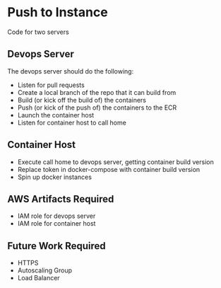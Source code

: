 # Push to Instance

Code for two servers

## Devops Server

The devops server should do the following:

* Listen for pull requests
* Create a local branch of the repo that it can build from
* Build (or kick off the build of) the containers
* Push (or kick of the push of) the containers to the ECR
* Launch the container host
* Listen for container host to call home

## Container Host

* Execute call home to devops server, getting container build version
* Replace token in docker-compose with container build version
* Spin up docker instances

## AWS Artifacts Required

* IAM role for devops server
* IAM role for container host

## Future Work Required

* HTTPS
* Autoscaling Group
* Load Balancer

